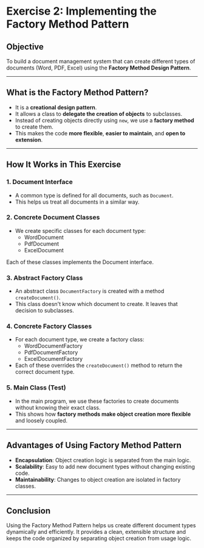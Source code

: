 #  Exercise 2: Implementing the Factory Method Pattern

##  Objective

To build a document management system that can create different types of documents (Word, PDF, Excel) using the **Factory Method Design Pattern**.

---

##  What is the Factory Method Pattern?

- It is a **creational design pattern**.
- It allows a class to **delegate the creation of objects** to subclasses.
- Instead of creating objects directly using `new`, we use a **factory method** to create them.
- This makes the code **more flexible**, **easier to maintain**, and **open to extension**.

---

##  How It Works in This Exercise

### 1. **Document Interface**
- A common type is defined for all documents, such as `Document`.
- This helps us treat all documents in a similar way.

### 2. **Concrete Document Classes**
- We create specific classes for each document type:
  - WordDocument
  - PdfDocument
  - ExcelDocument

Each of these classes implements the Document interface.

### 3. **Abstract Factory Class**
- An abstract class `DocumentFactory` is created with a method `createDocument()`.
- This class doesn't know which document to create. It leaves that decision to subclasses.

### 4. **Concrete Factory Classes**
- For each document type, we create a factory class:
  - WordDocumentFactory
  - PdfDocumentFactory
  - ExcelDocumentFactory
- Each of these overrides the `createDocument()` method to return the correct document type.

### 5. **Main Class (Test)**
- In the main program, we use these factories to create documents without knowing their exact class.
- This shows how **factory methods make object creation more flexible** and loosely coupled.

---

##  Advantages of Using Factory Method Pattern

- **Encapsulation**: Object creation logic is separated from the main logic.
- **Scalability**: Easy to add new document types without changing existing code.
- **Maintainability**: Changes to object creation are isolated in factory classes.

---

## Conclusion

Using the Factory Method Pattern helps us create different document types dynamically and efficiently. It provides a clean, extensible structure and keeps the code organized by separating object creation from usage logic.